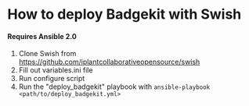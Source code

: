# How to deploy Badgekit with Swish
#### Requires Ansible 2.0
1. Clone Swish from https://github.com/iplantcollaborativeopensource/swish
2. Fill out variables.ini file
3. Run configure script
4. Run the "deploy_badgekit" playbook with `ansible-playbook <path/to/deploy_badgekit.yml>`
